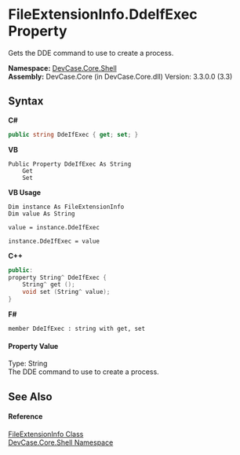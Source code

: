 # FileExtensionInfo.DdeIfExec Property 
 

Gets the DDE command to use to create a process.

**Namespace:**&nbsp;<a href="N_DevCase_Core_Shell">DevCase.Core.Shell</a><br />**Assembly:**&nbsp;DevCase.Core (in DevCase.Core.dll) Version: 3.3.0.0 (3.3)

## Syntax

**C#**<br />
``` C#
public string DdeIfExec { get; set; }
```

**VB**<br />
``` VB
Public Property DdeIfExec As String
	Get
	Set
```

**VB Usage**<br />
``` VB Usage
Dim instance As FileExtensionInfo
Dim value As String

value = instance.DdeIfExec

instance.DdeIfExec = value
```

**C++**<br />
``` C++
public:
property String^ DdeIfExec {
	String^ get ();
	void set (String^ value);
}
```

**F#**<br />
``` F#
member DdeIfExec : string with get, set

```


#### Property Value
Type: String<br />The DDE command to use to create a process.

## See Also


#### Reference
<a href="T_DevCase_Core_Shell_FileExtensionInfo">FileExtensionInfo Class</a><br /><a href="N_DevCase_Core_Shell">DevCase.Core.Shell Namespace</a><br />